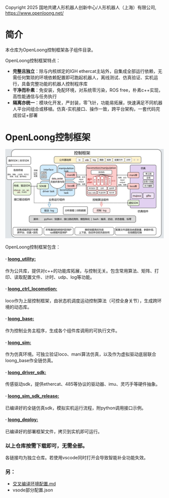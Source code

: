 Copyright 2025 国地共建人形机器人创新中心/人形机器人（上海）有限公司, https://www.openloong.net/

# 简介

本仓库为OpenLoong控制框架各子组件目录。

OpenLoong控制框架特点：

* **完整且独立**：除与内核绑定的IGH ethercat主站外，自集成全部运行依赖，无需任何繁琐的环境依赖配置即可跑起机器人，离线测试、仿真验证、实机运行，具备完整功能的机器人控制程序库
* **干净而朴素**：免安装，免配环境，对系统零污染，ROS free，朴素c++实现，高性能通信与任务执行
* **隔离亦统一**：模块化开发，严封装，零飞针，功能易拓展，快速满足不同机器人平台间组合或移植。仿真-实机接口、操作一致，跨平台架构，一套代码完成验证+部署

# OpenLoong控制框架

![img](./img/框架.jpg)

OpenLoong控制框架包含：

#### · [loong_utility:](https://github.com/loongOpen/loong_utility.git)

  作为公共库，提供对c++的功能库拓展，与控制无关。包含常用算法、矩阵、打印、读取配置文件、计时、udp、log等功能。

#### · [loong_ctrl_locomotion:](https://github.com/loongOpen/loong_ctrl_locomotion.git)

  loco作为上层控制框架，由状态机调度运动控制算法（可控全身关节），生成跨环境的动态库。

#### · [loong_base:](https://github.com/loongOpen/loong_base.git)

  作为控制业务主程序，生成各个组件库调用的可执行文件。

#### · [loong_sim:](https://github.com/loongOpen/loong_sim.git)

  作为仿真环境。可独立验证loco、mani算法仿真，以及作为虚拟驱动底层联合loong_base作全链仿真。

#### · [loong_driver_sdk:](https://github.com/loongOpen/loong_driver_sdk.git)

  传感驱动sdk，提供ethercat、485等协议的驱动器、imu、灵巧手等硬件抽象。

#### · [loong_sim_sdk_release:](https://github.com/loongOpen/loong_sim_sdk_release.git)

  已编译好的全链仿真sdk，模拟实机运行流程，附python调用接口示例。

#### · [loong_deploy:](https://github.com/loongOpen/loong_deployment.git)

  已编译好的部署框架文件，拷贝到实机即可运行。

### 以上仓库按需下载即可，无需全部。

各链接均为独立仓库。若使用vscode同时打开会导致智能补全功能失效。

### 另：

* [交叉编译环境配置.md](交叉编译环境.md)
* vsode部分配置.json
